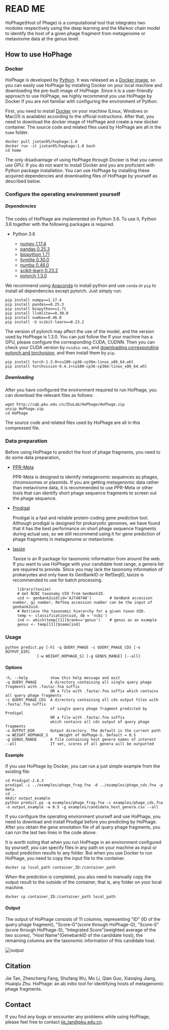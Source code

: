 # READ ME
HoPhage(Host of Phage) is a computational tool that integrates two modules respectively using the deep learning and the Markov chain model to identify the host of a given phage fragment from metagenome or metavirome data at the genus level.  

## How to use HoPhage

### Docker

HoPhage is developed by [Python](https://www.python.org/). It was released as a [Docker image](https://hub.docker.com/repository/docker/jietan95/hophage), so you can easily use HoPhage by installing Docker on your local machine and downloading the pre-built image of HoPhage. Since it is a user-friendly approach to use HoPhage, we highly recommend you use HoPhage by Docker If you are not familiar with configuring the environment of Python.

First, you need to install [Docker](https://www.docker.com/) on your machine (Linux, Windows or MacOS is available) according to the official instructions. After that, you need to download the docker image of HoPhage and create a new docker container. The source code and related files used by HoPhage are all in the `home` folder. 

	docker pull jietan95/hophage:1.0
	docker run -it jietan95/hophage:1.0 bash
	cd home
  

The only disadvantage of using HoPhage through Docker is that you cannot use GPU. If you do not want to install Docker and you are proficient with Python package installation. You can use HoPhage by installing these acquired dependencies and downloading files of HoPhage by yourself as described below. 

### Configure the operating environment yourself
##### Dependencies

The codes of HoPhage are implemented on Python 3.6. To use it, Python 3.6 together with the following packages is required.

- Python 3.6

	+ [numpy 1.17.4](https://pypi.org/project/numpy/)
	+ [pandas 0.25.3](https://pypi.org/project/pandas/)
	+ [biopython 1.71](https://pypi.org/project/biopython/)
	+ [llvmlite 0.30.0](https://pypi.org/project/llvmlite/)
	+ [numba 0.46.0](https://pypi.org/project/numba/)
	+ [scikit-learn 0.23.2](https://scikit-learn.org/stable/index.html)
	+ [pytorch 1.3.0](https://pytorch.org/)

We recommend using [Anaconda](https://www.anaconda.com/) to install python and use `conda` or `pip` to install all dependencies except pytorch. Just simply run:

	pip install numpy==1.17.4
	pip install pandas==0.25.3
	pip install biopython==1.71
	pip install llvmlite==0.30.0
	pip install numba==0.46.0
	pip install -U scikit-learn==0.23.2
	
The version of pytorch may affect the use of the model, and the version used by HoPhage is 1.3.0. You can just follow the If your machine has a GPU, please configure the corresponding CUDA, CUDNN. Then you can check your CUDA version by `nvidia-smi`, and [downloading corresponding pytorch and torchvision](https://download.pytorch.org/whl/cu100/torch_stable.html), and then install them by `pip`.

	pip install torch-1.3.0+cu100-cp36-cp36m-linux_x86_64.whl
	pip install torchvision-0.4.1+cu100-cp36-cp36m-linux_x86_64.whl


##### Downloading
	
After you have configured the environment required to run HoPhage, you can download the relevant files as follows:

	wget http://cqb.pku.edu.cn/ZhuLab/HoPhage/HoPhage.zip
	unzip HoPhage.zip
	cd HoPhage

The source code and related files used by HoPhage are all in this compressed file.

### Data preparation

Before using HoPhage to predict the host of phage fragments, you need to do some data preparation, 

- [PPR-Meta](http://cqb.pku.edu.cn/ZhuLab/PPR_Meta/)

	PPR-Meta is designed to identify metagenomic sequences as phages, chromosomes or plasmids. If you are getting metagenomic data rather than metavirome data, it is recommended to use PPR-Meta or other tools that can identify short phage sequence fragments to screen out the phage sequence. 

- [Prodigal](https://github.com/hyattpd/Prodigal)

	Prodigal is a fast and reliable protein-coding gene prediction tool. Although prodigal is designed for prokaryotic genomes, we have found that it has the best performance on short phage sequence fragments during actual use, so we still recommend using it for gene prediction of phage fragments in metagenome or metavriome.

- [taxize](https://www.rdocumentation.org/packages/taxize/versions/0.9.99)

	Taxize is an R package for taxonomic information from around the web. If you want to use HoPhage with your candidate host range, a genera list are required to provide. Since you may lack the taxonomy information of prokaryotes and only have its GenBankID or RefSeqID, taxize is recommended to use for batch processing.
	
		library(taxize)
		# Get NCBI taxonomy UID from GenBankID.
		uid <- genbank2uid(id='AJ748748')        # GenBank accession number, gi number, RefSeq accession number can be the input of genbank2uid.
		# Retrieve the taxonomic hierarchy for a given taxon UID.
		temp <- classification(uid, db = 'ncbi')  
		ind <- which(temp[[1]]$rank=='genus')    # genus as an example  
		genus <- temp[[1]]$name[ind]  


### Usage

	python predict.py [-h] -q QUERY_PHAGE -c QUERY_PHAGE_CDS [-o OUTPUT_DIR]
                  [-w WEIGHT_HOPHAGE_S] [-g GENUS_RANGE] [--all]

#### Options

	-h, --help          show this help message and exit
	-q QUERY_PHAGE      A directory containing all single query phage fragments with .fasta/.fna suffix 
						OR a file with .fasta/.fna suffix which contains all query phage fragments
	-c QUERY_PHAGE_CDS  A directory containing all cds output files with .fasta/.fna suffix 
						of single query phage fragment predicted by Prodigal 
						OR a file with .fasta/.fna suffix 
						which contains all cds output of query phage fragments
	-o OUTPUT_DIR       Output directory. The default is the current path
	-w WEIGHT_HOPHAGE_S     Weight of HoPhage-S. Default = 0.5
	-g GENUS_RANGE      A file containing host genera names of interest
	--all               If set, scores of all genera will be outputted

#### Example

If you use HoPhage by Docker, you can run a just simple example from the existing file:

	cd Prodigal-2.6.3
	prodigal -i ../examples/phage_frag.fna -d ../examples/phage_cds.fna -p meta
	cd ..
	mkdir output_example
	python predict.py -q examples/phage_frag.fna -c examples/phage_cds.fna -o output_example -w 0.5 -g examples/candidate_host_genera.csv --all

If you configure the operating environment yourself and use HoPhage, you need to download and install Prodigal before you predicting by HoPhage. After you obtain the gene annotation file of all query phage fragments, you can run the last two lines in the code above.

It is worth noting that when you run HoPhage in an environment configured by yourself, you can specify files in any path on your machine as input or output prediction results to any folder. But when you use Docker to run HoPhage, you need to copy the input file to the container.

	docker cp local_path container_ID:/container_path

When the prediction is completed, you also need to manually copy the output result to the outside of the container, that is, any folder on your local machine.

	docker cp container_ID:/container_path local_path

#### Output

The output of HoPhage consists of 11 columns, representing "ID" (ID of the query phage fragment), "Score-G"(score through HoPhage-G), "Score-S"(score through HoPhage-S), "Integrated Score"(weighted average of the two scores), "Host Name"(GenebankID of the candidate host), the remaining columns are the taxonomic information of this candidate host. 

![output](https://i.loli.net/2021/01/20/ZW3JuEcGTPqLRVi.png)


## Citation
Jie Tan, Zhencheng Fang, Shufang Wu, Mo Li, Qian Guo, Xiaoqing Jiang, Huaiqiu Zhu. HoPhage: an ab initio tool for identifying hosts of metagenomic phage fragments.

## Contact
If you find any bugs or encounter any problems while using HoPhage, please feel free to contact <jie_tan@pku.edu.cn>.


